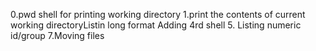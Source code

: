 0.pwd shell for printing working directory
1.print the contents of current working directoryListin long format
Adding 4rd shell
5. Listing numeric id/group
7.Moving files
